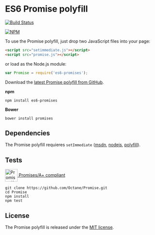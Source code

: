 # ES6 Promise polyfill

[![Build Status](https://travis-ci.org/monolithed/es6-promises.png)](https://travis-ci.org/monolithed/es6-promises)

[![NPM](https://nodei.co/npm/es6-promises.png?downloads=true)](https://nodei.co/npm/es6-promises/)



To use the Promise polyfill, just drop two JavaScript files into your page:
```html
<script src="setimmediate.js"></script>
<script src="promise.js"></script>
```
or load as the Node.js module:
```javascript
var Promise = require('es6-promises');
```

Download the [latest Promise polyfill from GitHub](https://raw.githubusercontent.com/Octane/Promise/master/promise.js).

**npm**
```
npm install es6-promises
```
**Bower**
```
bower install promises
```

## Dependencies

The Promise polyfill requieres `setImmediate` ([msdn](http://msdn.microsoft.com/en-us/library/ie/hh773176), [nodejs](http://nodejs.org/api/timers.html#timers_setimmediate_callback_arg), [polyfill](https://github.com/Octane/setImmediate/)).

## Tests

<a href="https://github.com/promises-aplus/promises-tests"><img src="http://promises-aplus.github.com/promises-spec/assets/logo-small.png" alt="Promises/A+ logo" width="41" valign="middle"> Promises/A+ compliant</a>
```
git clone https://github.com/Octane/Promise.git
cd Promise
npm install
npm test
```

## License

The Promise polyfill is released under the [MIT license](https://github.com/Octane/Promise/blob/master/LICENSE).
